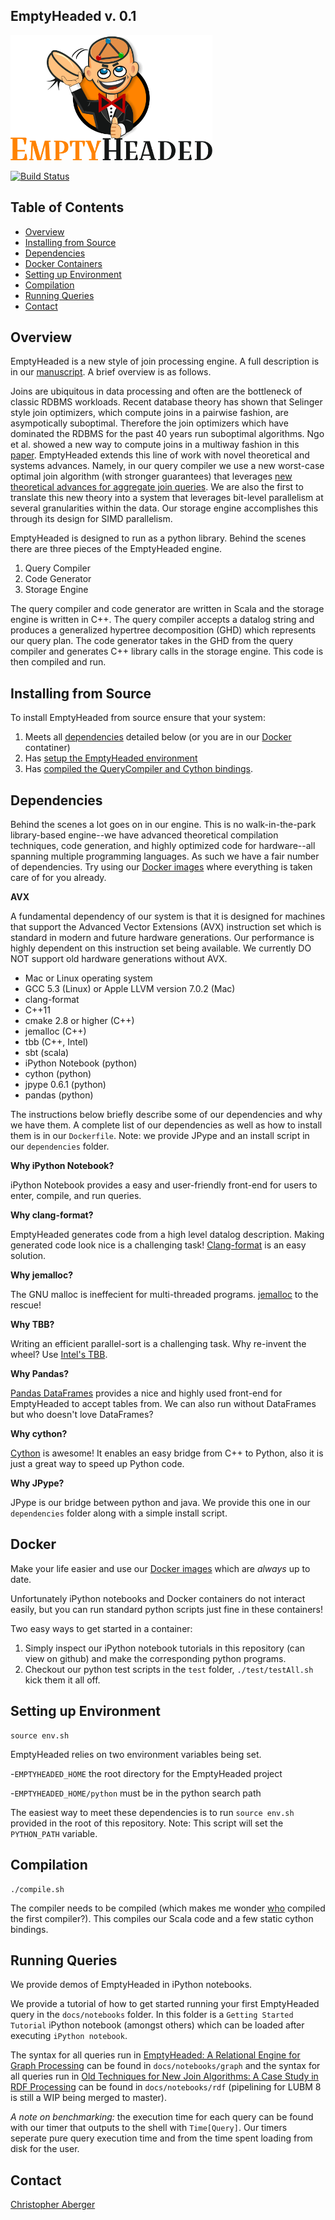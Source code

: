 EmptyHeaded v. 0.1
----------------------

<img src="docs/figs/eh_logo.png" height="200" >

[![Build Status](https://travis-ci.org/HazyResearch/EmptyHeaded.svg?branch=master)](https://travis-ci.org/HazyResearch/EmptyHeaded)

Table of Contents
-----------------

  * [Overview](#overview)  
  * [Installing from Source](#installing-from-source)
   * [Dependencies](#dependencies)
   * [Docker Containers](#docker)
   * [Setting up Environment](#setting-up-environment)
   * [Compilation](#compilation)
  * [Running Queries](#running-queries)
  * [Contact](#contact)

Overview
-----------------

EmptyHeaded is a new style of join processing engine. A full description is in our [manuscript](http://arxiv.org/abs/1503.02368). A brief overview is as follows.

Joins are ubiquitous in data processing and often are the bottleneck of classic RDBMS workloads. Recent database theory has shown that Selinger style join optimizers, which compute joins in a pairwise fashion, are asympotically suboptimal. Therefore the join optimizers which have dominated the RDBMS for the past 40 years run suboptimal algorithms. Ngo et al. showed a new way to compute joins in a multiway fashion in this [paper](http://arxiv.org/abs/1203.1952). EmptyHeaded extends this line of work with novel theoretical and systems advances. Namely, in our query compiler we use a new worst-case optimal join algorithm (with stronger guarantees) that leverages [new theoretical advances for aggregate join queries](http://arxiv.org/abs/1508.07532).  We are also the first to translate this new theory into a system that leverages bit-level parallelism at several granularities within the data. Our storage engine accomplishes this through its design for SIMD parallelism.

EmptyHeaded is designed to run as a python library. Behind the scenes there are three pieces of the EmptyHeaded engine.

1. Query Compiler
2. Code Generator
3. Storage Engine

The query compiler and code generator are written in Scala and the storage engine is written in C++. The query compiler accepts a datalog string and produces a generalized hypertree decomposition (GHD) which represents our query plan. The code generator takes in the GHD from the query compiler and generates C++ library calls in the storage engine. This code is then compiled and run.

Installing from Source
-----------------
To install EmptyHeaded from source ensure that your system:

1. Meets all [dependencies](#dependencies) detailed below (or you are in our [Docker](#docker) contatiner)
2. Has [setup the EmptyHeaded environment](#setting-up-environment)
3. Has [compiled the QueryCompiler and Cython bindings](#compilation).

Dependencies
-----------------
Behind the scenes a lot goes on in our engine. This is no walk-in-the-park library-based engine--we have advanced theoretical compilation techniques, code generation, and highly optimized code for hardware--all spanning multiple programming languages. As such we have a fair number of dependencies. Try using our [Docker images](#docker) where everything is taken care of for you already.

**AVX**

A fundamental dependency of our system is that it is designed for machines that support the Advanced Vector Extensions (AVX) instruction set which is standard in modern and future hardware generations. Our performance is highly dependent on this instruction set being available. We currently DO NOT support old hardware generations without AVX. 

* Mac or Linux operating system
* GCC 5.3 (Linux) or Apple LLVM version 7.0.2 (Mac)
* clang-format
* C++11 
* cmake 2.8 or higher (C++)
* jemalloc (C++)
* tbb (C++, Intel)
* sbt (scala)
* iPython Notebook (python)
* cython (python)
* jpype 0.6.1 (python)
* pandas (python)

The instructions below briefly describe some of our dependencies and why we have them. A complete list of our dependencies as well as how to install them is in our `Dockerfile`. Note: we provide JPype and an install script in our `dependencies` folder.

**Why iPython Notebook?**

iPython Notebook provides a easy and user-friendly front-end for users to enter, compile, and run queries.

**Why clang-format?**

EmptyHeaded generates code from a high level datalog description. Making generated code look nice is a challenging task! [Clang-format](http://clang.llvm.org/docs/ClangFormat.html) is an easy solution.

**Why jemalloc?**

The GNU malloc is ineffecient for multi-threaded programs. [jemalloc](https://www.facebook.com/notes/facebook-engineering/scalable-memory-allocation-using-jemalloc/480222803919/) to the rescue!

**Why TBB?**

Writing an efficient parallel-sort is a challenging task. Why re-invent the wheel? Use [Intel's TBB](https://www.threadingbuildingblocks.org/).

**Why Pandas?**

[Pandas DataFrames](http://pandas.pydata.org/pandas-docs/stable/dsintro.html) provides a nice and highly used front-end for EmptyHeaded to accept tables from. We can also run without DataFrames but who doesn't love DataFrames?

**Why cython?**

[Cython](http://cython.org/) is awesome! It enables an easy bridge from C++ to Python, also it is just a great way to speed up Python code.

**Why JPype?**

JPype is our bridge between python and java. We provide this one in our `dependencies` folder along with a simple install script.

Docker
-----------------
Make your life easier and use our [Docker images](https://hub.docker.com/r/craberger/emptyheaded/) which are *always* up to date. 

Unfortunately iPython notebooks and Docker containers do not interact easily, but you can run standard python scripts just fine in these containers! 

Two easy ways to get started in a container:

1. Simply inspect our iPython notebook tutorials in this repository (can view on github) and make the corresponding python programs. 
2. Checkout our python test scripts in the `test` folder, `./test/testAll.sh` kick them it all off.

Setting up Environment
-----------------

```
source env.sh
```

EmptyHeaded relies on two environment variables being set.

-`EMPTYHEADED_HOME` the root directory for the EmptyHeaded project

-`EMPTYHEADED_HOME/python` must be in the python search path

The easiest way to meet these dependencies is to run `source env.sh` provided in the root of this repository. Note: This script will set the `PYTHON_PATH` variable.

Compilation
-----------------

```
./compile.sh
```

The compiler needs to be compiled (which makes me wonder [who](http://homepage.ntlworld.com/edmund.grimley-evans/bcompiler.html) compiled the first compiler?). This compiles our Scala code and a few static cython bindings.

Running Queries
-----------------
We provide demos of EmptyHeaded in iPython notebooks. 

We provide a tutorial of how to get started running your first EmptyHeaded query in the `docs/notebooks` folder. In this folder is a `Getting Started Tutorial` iPython notebook (amongst others) which can be loaded after executing `iPython notebook`.

The syntax for all queries run in [EmptyHeaded: A Relational Engine for Graph Processing](http://arxiv.org/abs/1503.02368) can be found in `docs/notebooks/graph` and the syntax for all queries run in [Old Techniques for New Join Algorithms: A Case Study in RDF Processing](http://arxiv.org/abs/1602.03557) can be found in `docs/notebooks/rdf` (pipelining for LUBM 8 is still a WIP being merged to master).

*A note on benchmarking:* the execution time for each query can be found with our timer that outputs to the shell with `Time[Query]`. Our timers seperate pure query execution time and from the time spent loading from disk for the user.

Contact
-----------------

[Christopher Aberger](http://web.stanford.edu/~caberger/)
